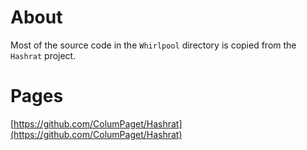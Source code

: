 # About

Most of the source code in the `Whirlpool` directory is copied from the `Hashrat` project.

# Pages

[https://github.com/ColumPaget/Hashrat](https://github.com/ColumPaget/Hashrat)
